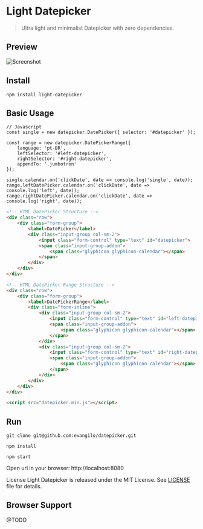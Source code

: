 # Light Datepicker

> Ultra light and minimalist Datepicker with zero dependencies.

## Preview
![Screenshot](https://github.com/evangilo/datepicker/art/datepicker.gif)


## Install
```
npm install light-datepicker
```

## Basic Usage

```JS
// Javascript
const single = new datepicker.DatePicker({ selector: '#datepicker' });

const range = new datepicker.DatePickerRange({
    language: 'pt-BR',
    leftSelector: '#left-datepicker',
    rightSelector: '#right-datepicker',
    appendTo: '.jumbotron'
});

single.calendar.on('clickDate', date => console.log('single', date));
range.leftDatePicker.calendar.on('clickDate', date => console.log('left', date));
range.rightDatePicker.calendar.on('clickDate', date => console.log('right', date));
```

```HTML
<!-- HTML DatePicker Structure -->
<div class="row">
    <div class="form-group">
        <label>DatePicker</label>
        <div class="input-group col-sm-2">
            <input class="form-control" type="text" id="datepicker">
            <span class="input-group-addon">
                <span class="glyphicon glyphicon-calendar"></span>
            </span>
        </div>
    </div>
</div>

<!-- HTML DatePicker Range Structure -->
<div class="row">
    <div class="form-group">
        <label>DatePickerRange</label>
        <div class="form-inline">
            <div class="input-group col-sm-2">
                <input class="form-control" type="text" id="left-datepicker">
                <span class="input-group-addon">
                    <span class="glyphicon glyphicon-calendar"></span>
                </span>
            </div>
            <div class="input-group col-sm-2">
                <input class="form-control" type="text" id="right-datepicker">
                <span class="input-group-addon">
                    <span class="glyphicon glyphicon-calendar"></span>
                </span>
            </div>
        </div>
    </div>
</div>

<script src="datepicker.min.js"></script>
```


## Run
```
git clone git@github.com:evangilo/datepicker.git

npm install

npm start
```

Open url in your browser: http://localhost:8080

License
Light Datepicker is released under the MIT License. See [LICENSE](https://github.com/evangilo/datepicker/LICENCESE.md) file for details.

## Browser Support

@TODO
